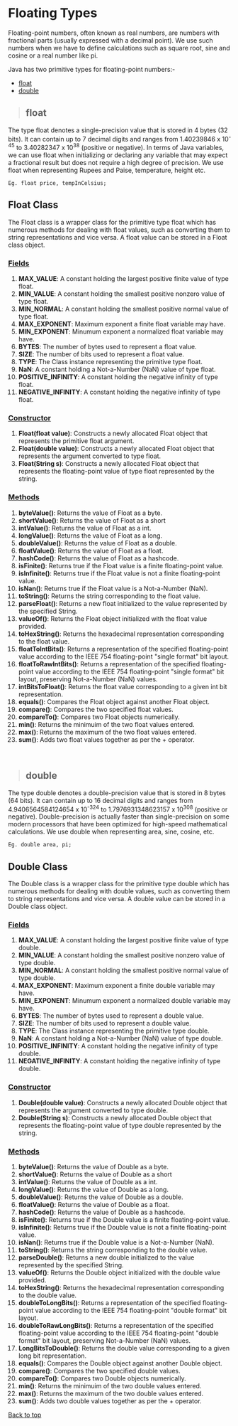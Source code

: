 # **Floating Types**
Floating-point numbers, often known as real numbers, are numbers with fractional parts (usually expressed with a decimal point). We use such numbers when we have to define calculations such as square root, sine and cosine or a real number like pi.

Java has two primitive types for floating-point numbers:-
* [float](#float)
* [double](#double)

>## **float**
The type float denotes a single-precision value that is stored in 4 bytes (32 bits). It can contain up to 7 decimal digits and ranges from 1.40239846 x 10<sup>-45</sup> to 3.40282347 x 10<sup>38</sup> (positive or negative). In terms of Java variables, we can use float when initializing or declaring any variable that may expect a fractional result but does not require a high degree of precision. We use float when representing Rupees and Paise, temperature, height etc.
```
Eg. float price, tempInCelsius;
```
## **Float Class**
The Float class is a wrapper class for the primitive type float which has numerous methods for dealing with float values, such as converting them to string representations and vice versa. A float value can be stored in a Float class object.

### **<ins>Fields</ins>**
1. **MAX_VALUE**: A constant holding the largest positive finite value of type float.
2. **MIN_VALUE**: A constant holding the smallest positive nonzero value of type float.
3. **MIN_NORMAL**: A constant holding the smallest positive normal value of type float.
4. **MAX_EXPONENT**: Maximum exponent a finite float variable may have.
5. **MIN_EXPONENT**: Minumum exponent a normalized float variable may have.
6. **BYTES**: The number of bytes used to represent a float value.
7. **SIZE**: The number of bits used to represent a float value.
8. **TYPE**: The Class instance representing the primitive type float.
9. **NaN**: A constant holding a Not-a-Number (NaN) value of type float.
10. **POSITIVE_INFINITY**: A constant holding the negative infinity of type float. 
11. **NEGATIVE_INFINITY**: A constant holding the negative infinity of type float. 

### **<ins>Constructor</ins>**
1. **Float(float value)**: Constructs a newly allocated Float object that represents the primitive float argument.
2. **Float(double value)**: Constructs a newly allocated Float object that represents the argument converted to type float.
3. **Float(String s)**: Constructs a newly allocated Float object that represents the floating-point value of type float represented by the string.

### **<ins>Methods</ins>**
  1. **byteValue()**: Returns the value of Float as a byte.
  2. **shortValue()**: Returns the value of Float as a short
  3. **intValue()**: Returns the value of Float as a int.
  4. **longValue()**: Returns the value of Float as a long.
  5. **doubleValue()**: Returns the value of Float as a double.
  6. **floatValue()**: Returns the value of Float as a float.
  7. **hashCode()**: Returns the value of Float as a hashcode.
  8. **isFinite()**: Returns true if the Float value is a finite floating-point value.
  9. **isInfinite()**: Returns true if the Float value is not a finite floating-point value.
  10. **isNan()**: Returns true if the Float value is a Not-a-Number (NaN).
  11. **toString()**: Returns the string corresponding to the float value. 
  12. **parseFloat()**: Returns a new float initialized to the value represented by the specified String.
  13. **valueOf()**: Returns the Float object initialized with the float value provided.
  14. **toHexString()**: Returns the hexadecimal representation corresponding to the float value.
  15. **floatToIntBits()**: Returns a representation of the specified floating-point value according to the IEEE 754 floating-point "single format" bit layout.
  16. **floatToRawIntBits()**: Returns a representation of the specified floating-point value according to the IEEE 754 floating-point "single format" bit layout, preserving Not-a-Number (NaN) values.
  17. **intBitsToFloat()**: Returns the float value corresponding to a given int bit representation.
  18. **equals()**: Compares the Float object against another Float object.
  19. **compare()**: Compares the two specified float values.
  20. **compareTo()**: Compares two Float objects numerically.
  21. **min()**: Returns the minimuim of the two float values entered.
  22. **max()**: Returns the maximum of the two float values entered.
  23. **sum()**: Adds two float values together as per the + operator.

<br>

>## **double**
The type double denotes a double-precision value that is stored in 8 bytes (64 bits). It can contain up to 16 decimal digits and ranges from 4.9406564584124654 x 10<sup>-324</sup> to 1.7976931348623157 x 10<sup>308</sup> (positive or negative). Double-precision is actually faster than single-precision on some modern processors that have been optimized for high-speed mathematical calculations. We use double when representing area, sine, cosine, etc.
```
Eg. double area, pi;
```
## **Double Class**
The Double class is a wrapper class for the primitive type double which has numerous methods for dealing with double values, such as converting them to string representations and vice versa. A double value can be stored in a Double class object.

### **<ins>Fields</ins>**
1. **MAX_VALUE**: A constant holding the largest positive finite value of type double.
2. **MIN_VALUE**: A constant holding the smallest positive nonzero value of type double.
3. **MIN_NORMAL**: A constant holding the smallest positive normal value of type double.
4. **MAX_EXPONENT**: Maximum exponent a finite double variable may have.
5. **MIN_EXPONENT**: Minumum exponent a normalized double variable may have.
6. **BYTES**: The number of bytes used to represent a double value.
7. **SIZE**: The number of bits used to represent a double value.
8. **TYPE**: The Class instance representing the primitive type double.
9. **NaN**: A constant holding a Not-a-Number (NaN) value of type double.
10. **POSITIVE_INFINITY**: A constant holding the negative infinity of type double. 
11. **NEGATIVE_INFINITY**: A constant holding the negative infinity of type double. 

### **<ins>Constructor</ins>**
1. **Double(double value)**: Constructs a newly allocated Double object that represents the argument converted to type double.
2. **Double(String s)**: Constructs a newly allocated Double object that represents the floating-point value of type double represented by the string.

### **<ins>Methods</ins>**
  1. **byteValue()**: Returns the value of Double as a byte.
  2. **shortValue()**: Returns the value of Double as a short
  3. **intValue()**: Returns the value of Double as a int.
  4. **longValue()**: Returns the value of Double as a long.
  5. **doubleValue()**: Returns the value of Double as a double.
  6. **floatValue()**: Returns the value of Double as a float.
  7. **hashCode()**: Returns the value of Double as a hashcode.
  8. **isFinite()**: Returns true if the Double value is a finite floating-point value.
  9. **isInfinite()**: Returns true if the Double value is not a finite floating-point value.
  10. **isNan()**: Returns true if the Double value is a Not-a-Number (NaN).
  11. **toString()**: Returns the string corresponding to the double value. 
  12. **parseDouble()**: Returns a new double initialized to the value represented by the specified String.
  13. **valueOf()**: Returns the Double object initialized with the double value provided.
  14. **toHexString()**: Returns the hexadecimal representation corresponding to the double value.
  15. **doubleToLongBits()**: Returns a representation of the specified floating-point value according to the IEEE 754 floating-point "double format" bit layout.
  16. **doubleToRawLongBits()**: Returns a representation of the specified floating-point value according to the IEEE 754 floating-point "double format" bit layout, preserving Not-a-Number (NaN) values.
  17. **LongBitsToDouble()**: Returns the double value corresponding to a given long bit representation.
  18. **equals()**: Compares the Double object against another Double object.
  19. **compare()**: Compares the two specified double values.
  20. **compareTo()**: Compares two Double objects numerically.
  21. **min()**: Returns the minimuim of the two double values entered.
  22. **max()**: Returns the maximum of the two double values entered.
  23. **sum()**: Adds two double values together as per the + operator.

[Back to top](#floating-types)

